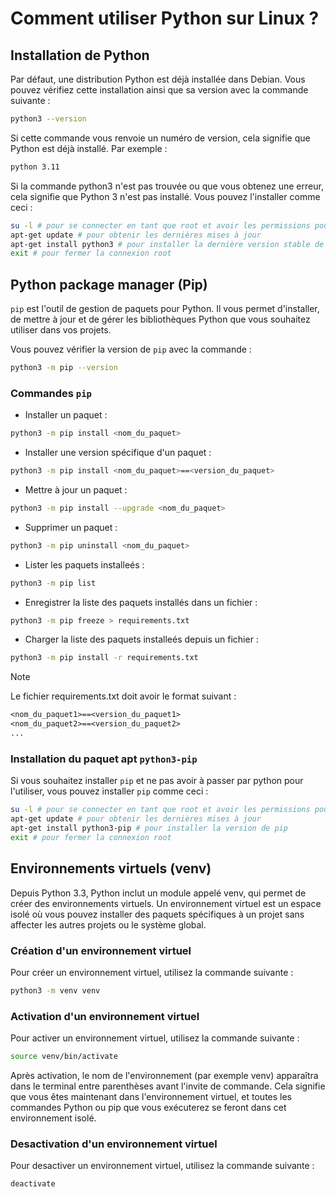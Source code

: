 # Comment utiliser Python sur Linux ?

## Installation de Python

Par défaut, une distribution Python est déjà installée dans Debian. Vous pouvez vérifiez cette installation ainsi que sa version avec la commande suivante :

```bash
python3 --version
```

Si cette commande vous renvoie un numéro de version, cela signifie que Python est déjà installé. Par exemple :

```bash
python 3.11
```

Si la commande python3 n'est pas trouvée ou que vous obtenez une erreur, cela signifie que Python 3 n'est pas installé. Vous pouvez l'installer comme ceci :

```bash
su -l # pour se connecter en tant que root et avoir les permissions pour utiliser APT
apt-get update # pour obtenir les dernières mises à jour
apt-get install python3 # pour installer la dernière version stable de python depuis les dépôts APT
exit # pour fermer la connexion root
```

## Python package manager (Pip)

`pip` est l'outil de gestion de paquets pour Python. Il vous permet d'installer, de mettre à jour et de gérer les bibliothèques Python que vous souhaitez utiliser dans vos projets.

Vous pouvez vérifier la version de `pip` avec la commande :

```bash
python3 -m pip --version
```

### Commandes `pip`

- Installer un paquet :

```bash
python3 -m pip install <nom_du_paquet>
```

- Installer une version spécifique d'un paquet :

```bash
python3 -m pip install <nom_du_paquet>==<version_du_paquet>
```

- Mettre à jour un paquet :

```bash
python3 -m pip install --upgrade <nom_du_paquet>
```

- Supprimer un paquet :

```bash
python3 -m pip uninstall <nom_du_paquet>
```

- Lister les paquets installeés :

```bash
python3 -m pip list
```

- Enregistrer la liste des paquets installés dans un fichier :

```bash
python3 -m pip freeze > requirements.txt
```

- Charger la liste des paquets installeés depuis un fichier :

```bash
python3 -m pip install -r requirements.txt
```

> [!NOTE]
> Le fichier requirements.txt doit avoir le format suivant :
>
> ```txt
> <nom_du_paquet1>==<version_du_paquet1>
> <nom_du_paquet2>==<version_du_paquet2>
> ...
> ```

### Installation du paquet apt `python3-pip`

Si vous souhaitez installer `pip` et ne pas avoir à passer par python pour l'utiliser, vous pouvez installer `pip` comme ceci :

```bash
su -l # pour se connecter en tant que root et avoir les permissions pour utiliser APT
apt-get update # pour obtenir les dernières mises à jour
apt-get install python3-pip # pour installer la version de pip
exit # pour fermer la connexion root
```

## Environnements virtuels (venv)

Depuis Python 3.3, Python inclut un module appelé venv, qui permet de créer des environnements virtuels. Un environnement virtuel est un espace isolé où vous pouvez installer des paquets spécifiques à un projet sans affecter les autres projets ou le système global.

### Création d'un environnement virtuel

Pour créer un environnement virtuel, utilisez la commande suivante :

```bash
python3 -m venv venv
```

### Activation d'un environnement virtuel

Pour activer un environnement virtuel, utilisez la commande suivante :

```bash
source venv/bin/activate
```

Après activation, le nom de l'environnement (par exemple venv) apparaîtra dans le terminal entre parenthèses avant l'invite de commande. Cela signifie que vous êtes maintenant dans l'environnement virtuel, et toutes les commandes Python ou pip que vous exécuterez se feront dans cet environnement isolé.

### Desactivation d'un environnement virtuel

Pour desactiver un environnement virtuel, utilisez la commande suivante :

```bash
deactivate
```
